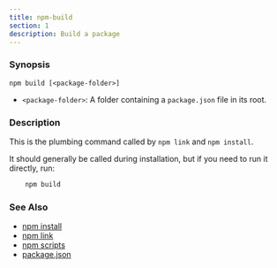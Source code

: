 ```yaml
---
title: npm-build
section: 1
description: Build a package
---
```


### Synopsis
```shell
npm build [<package-folder>]
```

* `<package-folder>`:
  A folder containing a `package.json` file in its root.

### Description

This is the plumbing command called by `npm link` and `npm install`.

It should generally be called during installation, but if you need to run it
directly, run:
```bash
    npm build
```

### See Also

* [npm install](/commands/npm-install)
* [npm link](/commands/npm-link)
* [npm scripts](/using-npm/scripts)
* [package.json](/configuring-npm/package-json)
